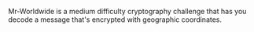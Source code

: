 Mr-Worldwide is a medium difficulty cryptography challenge that has you decode a message that's encrypted with geographic coordinates. 
